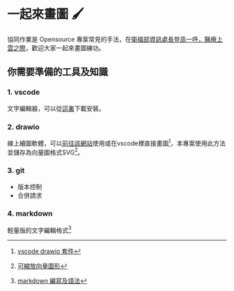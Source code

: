 # 一起來畫圖 :paintbrush:
協同作業是 Opensource 專案常見的手法，在[衛福部資訊處長登高一呼，醫療上雲之際](https://www.cio.com.tw/pang-yuming-data-security-cloud-up-medical-ai-as-governors-second-pulse/?utm_source=line&utm_medium=live&utm_campaign=220523)，歡迎大家一起來畫圖練功。
## 你需要準備的工具及知識

### 1. vscode
文字編輯器，可以從[這裏](https://code.visualstudio.com/)下載安裝。

### 2. drawio
線上繪圖軟體，可以[前往該網站](https://app.diagrams.net/)使用或在vscode裡直接畫圖[^1]，本專案使用此方法並儲存為向量圖格式SVG[^2]。

### 3. git
- 版本控制
- 合併請求

### 4. markdown
輕量版的文字編輯格式[^4]

[^1]: [vscode drawio 套件](https://github.com/hediet/vscode-drawio)
[^2]: [可縮放向量圖形](https://zh.m.wikipedia.org/zh-tw/%E5%8F%AF%E7%B8%AE%E6%94%BE%E5%90%91%E9%87%8F%E5%9C%96%E5%BD%A2)
[^4]: [markdown 編寫及語法](https://docs.github.com/en/github/writing-on-github/getting-started-with-writing-and-formatting-on-github/basic-writing-and-formatting-syntax)